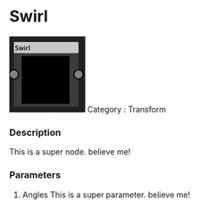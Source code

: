# Swirl
![node picture](./Swirl.png)
Category : Transform
### Description
This is a super node. believe me!
### Parameters
1. Angles
This is a super parameter. believe me!

